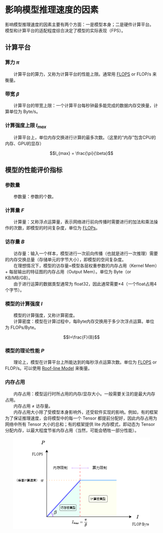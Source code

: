 # 影响模型推理速度的因素

影响模型推理速度的因素主要有两个方面：一是模型本身；二是硬件计算平台。</br>模型和计算平台的适配程度综合决定了模型的实际表现（FPS）。

## 计算平台

### 算力 $\pi$

&emsp;&emsp;计算平台的算力，又称为计算平台的性能上限。通常用 [FLOPS](../EvaluationMetrics/FLOPS&FLOPs.md#FLOPS) or FLOP/s 来衡量。

### 带宽 $\beta$

&emsp;&emsp;计算平台的带宽上限：一个计算平台每秒钟最多能完成的数据内存交换量，计算单位为 Byte/s。

### 计算强度上限 $I_{max}$

&emsp;&emsp;计算平台上，单位内存交换进行计算的最多次数。（这里的“内存”包含CPU的内存、GPU的显存）

$$I_{max} = \frac{\pi}{\beta}$$

## 模型的性能评价指标

### 参数量 

&emsp;&emsp;参数量：参数的个数。

### 计算量 $F$

&emsp;&emsp;计算量：又称浮点运算量，表示网络进行前向传播时需要进行的加法和乘法操作的次数，即模型的时间复杂度，单位为 [FLOPs](../EvaluationMetrics/FLOPS&FLOPs.md#FLOPs)。

### 访存量 $B$

&emsp;&emsp;访存量：输入一个样本，模型进行一次前向传播（也就是进行一次推理）需要的内存交换总量（存储单元的字节大小），即模型的空间复杂度。</br>
&emsp;&emsp;在理想情况下，模型的访存量=模型各层权重参数的内存占用（Kernel Mem）+ 每层输出的特征图的内存占用（Output Mem）。单位为 Byte（or KB/MB/GB）。</br>
&emsp;&emsp;由于进行运算的数据类型通常为 float32，因此通常需要×4（一个float占用4个字节）。

### 模型的计算强度 $I$

&emsp;&emsp;模型的计算强度，又称计算密度。</br>
&emsp;&emsp;计算密度：模型在计算过程中，每Byte内存交换用于多少次浮点运算。单位为 FLOPs/Byte。

$$I=\frac{F}{B}$$

### 模型的理论性能 $P$

&emsp;&emsp;理论上，模型在计算平台上所能达到的每秒浮点运算次数。单位为 [FLOPS](../EvaluationMetrics/FLOPS&FLOPs.md#FLOPS) or FLOP/s。可以使用 [Roof-line Model](Roof-lineModel.md) 来衡量。

### 内存占用

&emsp;&emsp;内存占用：模型运行时所占用的内存/显存大小。一般需要关注的是最大内存占用。</br>
&emsp;&emsp;内存占用 $\neq$ 访存量。</br>
&emsp;&emsp;内存占用大小除了受模型本身影响外，还受软件实现的影响。例如，有的框架为了保证推理速度，会将模型中的每一个 Tensor 都提前分配好，因此内存占用为网络中所有 Tensor 大小的总和；有的框架提供 lite 内存模式，即动态为 Tensor 分配内存，以最大程度节省内存占用（当然，可能会牺牲一部分性能）。

<div align=center>

![](Images/Roof-line.png)